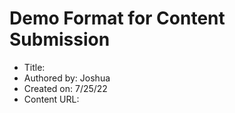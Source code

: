 # Demo Format for Content Submission

* Title: 
* Authored by: Joshua
* Created on: 7/25/22
* Content URL: 

